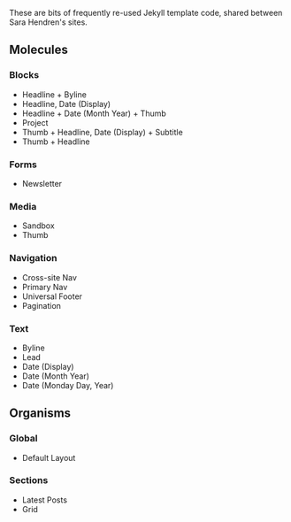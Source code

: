 These are bits of frequently re-used Jekyll template code, shared between Sara Hendren's sites.

## Molecules

### Blocks

- Headline + Byline
- Headline, Date (Display)
- Headline + Date (Month Year) + Thumb
- Project
- Thumb + Headline, Date (Display) + Subtitle
- Thumb + Headline

### Forms

- Newsletter

### Media

- Sandbox
- Thumb

### Navigation

- Cross-site Nav
- Primary Nav
- Universal Footer
- Pagination

### Text

- Byline
- Lead
- Date (Display)
- Date (Month Year)
- Date (Monday Day, Year)

## Organisms

### Global

- Default Layout

### Sections

- Latest Posts
- Grid
